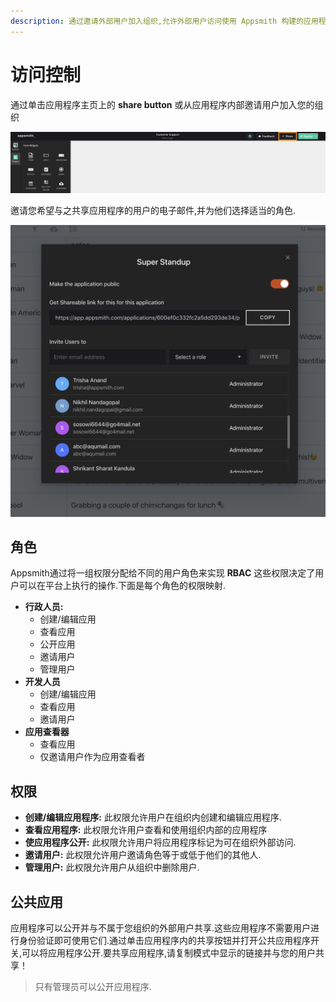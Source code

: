 ```yaml
---
description: 通过邀请外部用户加入组织,允许外部用户访问使用 Appsmith 构建的应用程序.
---
```


# 访问控制



通过单击应用程序主页上的 **share button** 或从应用程序内部邀请用户加入您的组织

![](.gitbook/assets/访问控制-图1.png)

邀请您希望与之共享应用程序的用户的电子邮件,并为他们选择适当的角色.

![](.gitbook/assets/访问控制-图2.png)

## 角色 <a href="#e8-a7-92-e8-89-b2" id="e8-a7-92-e8-89-b2"></a>

Appsmith通过将一组权限分配给不同的用户角色来实现 **RBAC** 这些权限决定了用户可以在平台上执行的操作.下面是每个角色的权限映射.

* **行政人员:**
  * 创建/编辑应用
  * 查看应用
  * 公开应用
  * 邀请用户
  * 管理用户
* **开发人员**
  * 创建/编辑应用
  * 查看应用
  * 邀请用户
* **应用查看器**
  * 查看应用
  * 仅邀请用户作为应用查看者

## 权限 <a href="#e6-9d-83-e9-99-90" id="e6-9d-83-e9-99-90"></a>

* **创建/编辑应用程序:** 此权限允许用户在组织内创建和编辑应用程序.
* **查看应用程序:** 此权限允许用户查看和使用组织内部的应用程序
* **使应用程序公开:** 此权限允许用户将应用程序标记为可在组织外部访问.
* **邀请用户:** 此权限允许用户邀请角色等于或低于他们的其他人.
* **管理用户:** 此权限允许用户从组织中删除用户.

## 公共应用 <a href="#e5-85-ac-e5-85-b1-e5-ba-94-e7-94-a8" id="e5-85-ac-e5-85-b1-e5-ba-94-e7-94-a8"></a>

应用程序可以公开并与不属于您组织的外部用户共享.这些应用程序不需要用户进行身份验证即可使用它们.通过单击应用程序内的共享按钮并打开公共应用程序开关,可以将应用程序公开.要共享应用程序,请复制模式中显示的链接并与您的用户共享！

> 只有管​​理员可以公开应用程序.
